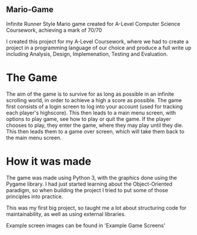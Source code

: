 ## Mario-Game
Infinite Runner Style Mario game created for A-Level Computer Science Coursework, achieving a mark of 70/70

I created this project for my A-Level Coursework, where we had to create a project in a programming language of our choice and produce a full write up including Analysis, Design, Implemenation, Testing and Evaluation. 

# The Game
The aim of the game is to survive for as long as possible in an infinite scrolling world, in order to achieve a high a score as possible.
The game first consists of a login screen to log into your account (used for tracking each player's highscore). This then leads to a main menu screen, with options to play game, see how to play or quit the game. If the player chooses to play, they enter the game, where they may play until they die. This then leads them to a game over screen, which will take them back to the main menu screen.

# How it was made
The game was made using Python 3, with the graphics done using the Pygame library. I had just started learning about the Object-Oriented paradigm, so when building the project I tried to put some of those principles into practice.

This was my first big project, so taught me a lot about structuring code for maintainability, as well as using external libraries.

Example screen images can be found in 'Example Game Screens'



